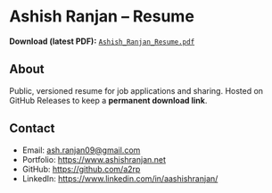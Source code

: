 # Ashish Ranjan – Resume

**Download (latest PDF):**
[`Ashish_Ranjan_Resume.pdf`](https://github.com/a2rp/resume/releases/latest/download/Ashish_Ranjan_Resume.pdf)

## About

Public, versioned resume for job applications and sharing.
Hosted on GitHub Releases to keep a **permanent download link**.

## Contact

-   Email: ash.ranjan09@gmail.com
-   Portfolio: https://www.ashishranjan.net
-   GitHub: https://github.com/a2rp
-   LinkedIn: https://www.linkedin.com/in/aashishranjan/
